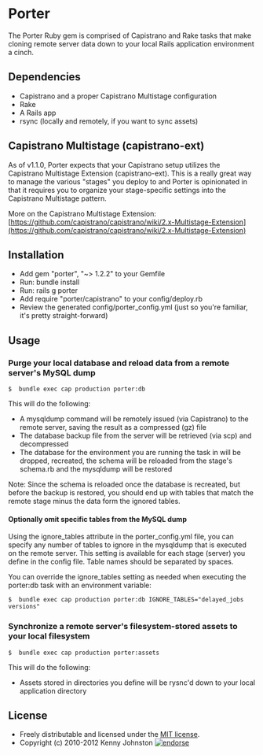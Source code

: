 # Porter

The Porter Ruby gem is comprised of Capistrano and Rake tasks that make cloning remote server data down to your local Rails application environment a cinch.

## Dependencies

* Capistrano and a proper Capistrano Multistage configuration
* Rake
* A Rails app
* rsync (locally and remotely, if you want to sync assets)

## Capistrano Multistage (capistrano-ext)

As of v1.1.0, Porter expects that your Capistrano setup utilizes the Capistrano Multistage Extension (capistrano-ext).  This is a really great way to manage the various "stages" you deploy to and Porter is opinionated in that it requires you to organize your stage-specific settings into the Capistrano Multistage pattern.

More on the Capistrano Multistage Extension:
[https://github.com/capistrano/capistrano/wiki/2.x-Multistage-Extension](https://github.com/capistrano/capistrano/wiki/2.x-Multistage-Extension)

## Installation

* Add gem "porter", "~> 1.2.2" to your Gemfile
* Run: bundle install
* Run: rails g porter
* Add require "porter/capistrano" to your config/deploy.rb
* Review the generated config/porter_config.yml (just so you're familiar, it's pretty straight-forward)

## Usage

### Purge your local database and reload data from a remote server's MySQL dump

    $  bundle exec cap production porter:db

This will do the following:

* A mysqldump command will be remotely issued (via Capistrano) to the remote server, saving the result as a compressed (gz) file
* The database backup file from the server will be retrieved (via scp) and decompressed
* The database for the environment you are running the task in will be dropped, recreated, the schema will be reloaded from the stage's schema.rb and the mysqldump will be restored

Note: Since the schema is reloaded once the database is recreated, but before the backup is restored, you should end up with tables that match the remote stage minus the data form the ignored tables.

#### Optionally omit specific tables from the MySQL dump

Using the ignore_tables attribute in the porter_config.yml file, you can specify any number of tables to ignore in the mysqldump that is executed on the remote server.  This setting is available for each stage (server) you define in the config file.  Table names should be separated by spaces.

You can override the ignore_tables setting as needed when executing the porter:db task with an environment variable:

    $  bundle exec cap production porter:db IGNORE_TABLES="delayed_jobs versions"

### Synchronize a remote server's filesystem-stored assets to your local filesystem

    $  bundle exec cap production porter:assets

This will do the following:

* Assets stored in directories you define will be rysnc'd down to your local application directory

## License

* Freely distributable and licensed under the [MIT license](http://kjohnston.mit-license.org/license.html).
* Copyright (c) 2010-2012 Kenny Johnston [![endorse](http://api.coderwall.com/kjohnston/endorsecount.png)](http://coderwall.com/kjohnston)
